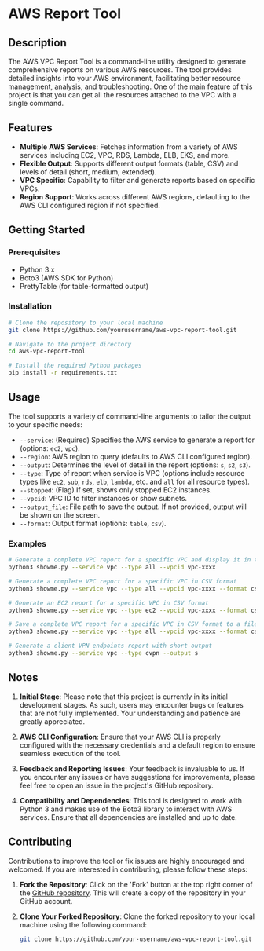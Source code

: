 # AWS Report Tool

## Description

The AWS VPC Report Tool is a command-line utility designed to generate comprehensive reports on various AWS resources. The tool provides detailed insights into your AWS environment, facilitating better resource management, analysis, and troubleshooting. One of the main feature of this project is that you can get all the resources attached to the VPC with a single command.

## Features

- **Multiple AWS Services**: Fetches information from a variety of AWS services including EC2, VPC, RDS, Lambda, ELB, EKS, and more.
- **Flexible Output**: Supports different output formats (table, CSV) and levels of detail (short, medium, extended).
- **VPC Specific**: Capability to filter and generate reports based on specific VPCs.
- **Region Support**: Works across different AWS regions, defaulting to the AWS CLI configured region if not specified.

## Getting Started

### Prerequisites

- Python 3.x
- Boto3 (AWS SDK for Python)
- PrettyTable (for table-formatted output)

### Installation

```bash
# Clone the repository to your local machine
git clone https://github.com/yourusername/aws-vpc-report-tool.git

# Navigate to the project directory
cd aws-vpc-report-tool

# Install the required Python packages
pip install -r requirements.txt
```
## Usage

The tool supports a variety of command-line arguments to tailor the output to your specific needs:

- `--service`: (Required) Specifies the AWS service to generate a report for (options: `ec2`, `vpc`).
- `--region`: AWS region to query (defaults to AWS CLI configured region).
- `--output`: Determines the level of detail in the report (options: `s`, `s2`, `s3`).
- `--type`: Type of report when service is VPC (options include resource types like `ec2`, `sub`, `rds`, `elb`, `lambda`, etc. and `all` for all resource types).
- `--stopped`: (Flag) If set, shows only stopped EC2 instances.
- `--vpcid`: VPC ID to filter instances or show subnets.
- `--output_file`: File path to save the output. If not provided, output will be shown on the screen.
- `--format`: Output format (options: `table`, `csv`).

### Examples

```bash
# Generate a complete VPC report for a specific VPC and display it in the terminal
python3 showme.py --service vpc --type all --vpcid vpc-xxxx

# Generate a complete VPC report for a specific VPC in CSV format
python3 showme.py --service vpc --type all --vpcid vpc-xxxx --format csv

# Generate an EC2 report for a specific VPC in CSV format
python3 showme.py --service vpc --type ec2 --vpcid vpc-xxxx --format csv

# Save a complete VPC report for a specific VPC in CSV format to a file
python3 showme.py --service vpc --type all --vpcid vpc-xxxx --format csv --output_file /tmp/vpc_info_a1.csv

# Generate a client VPN endpoints report with short output
python3 showme.py --service vpc --type cvpn --output s
```
## Notes

1. **Initial Stage**: Please note that this project is currently in its initial development stages. As such, users may encounter bugs or features that are not fully implemented. Your understanding and patience are greatly appreciated.

2. **AWS CLI Configuration**: Ensure that your AWS CLI is properly configured with the necessary credentials and a default region to ensure seamless execution of the tool.

3. **Feedback and Reporting Issues**: Your feedback is invaluable to us. If you encounter any issues or have suggestions for improvements, please feel free to open an issue in the project's GitHub repository.

4. **Compatibility and Dependencies**: This tool is designed to work with Python 3 and makes use of the Boto3 library to interact with AWS services. Ensure that all dependencies are installed and up to date.

## Contributing

Contributions to improve the tool or fix issues are highly encouraged and welcomed. If you are interested in contributing, please follow these steps:

1. **Fork the Repository**: Click on the 'Fork' button at the top right corner of the [GitHub repository](https://github.com/your-repository-url). This will create a copy of the repository in your GitHub account.

2. **Clone Your Forked Repository**: Clone the forked repository to your local machine using the following command:
   ```bash
   git clone https://github.com/your-username/aws-vpc-report-tool.git

